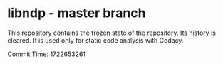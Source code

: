 # libndp - master branch

This repository contains the frozen state of the repository.
Its history is cleared. It is used only for static code
analysis with Codacy.

Commit Time: 1722653261
